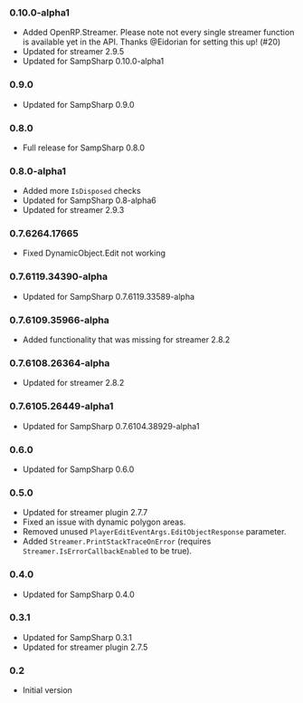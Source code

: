 ### 0.10.0-alpha1
- Added OpenRP.Streamer. Please note not every single streamer function is available yet in the API. Thanks @Eidorian for setting this up! (#20)
- Updated for streamer 2.9.5
- Updated for SampSharp 0.10.0-alpha1


### 0.9.0
- Updated for SampSharp 0.9.0

### 0.8.0
- Full release for SampSharp 0.8.0

### 0.8.0-alpha1
- Added more `IsDisposed` checks
- Updated for SampSharp 0.8-alpha6
- Updated for streamer 2.9.3

### 0.7.6264.17665
- Fixed DynamicObject.Edit not working

### 0.7.6119.34390-alpha
- Updated for SampSharp 0.7.6119.33589-alpha

### 0.7.6109.35966-alpha
- Added functionality that was missing for streamer 2.8.2

### 0.7.6108.26364-alpha
- Updated for streamer 2.8.2

### 0.7.6105.26449-alpha1
- Updated for SampSharp 0.7.6104.38929-alpha1

### 0.6.0
- Updated for SampSharp 0.6.0

### 0.5.0
- Updated for streamer plugin 2.7.7
- Fixed an issue with dynamic polygon areas.
- Removed unused `PlayerEditEventArgs.EditObjectResponse` parameter.
- Added `Streamer.PrintStackTraceOnError` (requires `Streamer.IsErrorCallbackEnabled` to be true).

### 0.4.0
- Updated for SampSharp 0.4.0

### 0.3.1
- Updated for SampSharp 0.3.1
- Updated for streamer plugin 2.7.5

### 0.2
- Initial version
